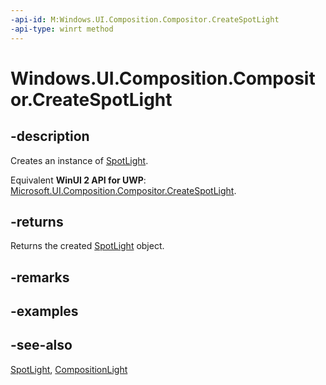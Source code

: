 ```yaml
---
-api-id: M:Windows.UI.Composition.Compositor.CreateSpotLight
-api-type: winrt method
---
```


<!-- Method syntax
public Windows.UI.Composition.SpotLight CreateSpotLight()
-->

# Windows.UI.Composition.Compositor.CreateSpotLight

## -description
Creates an instance of [SpotLight](spotlight.md).

Equivalent **WinUI 2 API for UWP**: [Microsoft.UI.Composition.Compositor.CreateSpotLight](/windows/winui/api/microsoft.ui.composition.compositor.createspotlight).

## -returns
Returns the created [SpotLight](spotlight.md) object.

## -remarks

## -examples

## -see-also
[SpotLight](spotlight.md), [CompositionLight](compositionlight.md)
